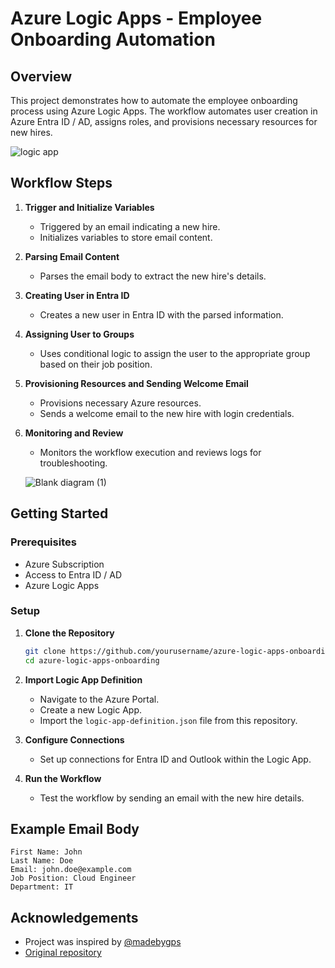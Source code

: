  # Azure Logic Apps - Employee Onboarding Automation

## Overview

This project demonstrates how to automate the employee onboarding process using Azure Logic Apps. The workflow automates user creation in Azure Entra ID / AD, assigns roles, and provisions necessary resources for new hires.

![logic app](https://github.com/Harbim001/Employee-Onboarding-Automation/assets/98036782/42a379ea-5474-4989-9cb8-f1857808c212)

## Workflow Steps

1. **Trigger and Initialize Variables**
    - Triggered by an email indicating a new hire.
    - Initializes variables to store email content.

2. **Parsing Email Content**
    - Parses the email body to extract the new hire's details.

3. **Creating User in Entra ID**
    - Creates a new user in Entra ID with the parsed information.

4. **Assigning User to Groups**
    - Uses conditional logic to assign the user to the appropriate group based on their job position.

5. **Provisioning Resources and Sending Welcome Email**
    - Provisions necessary Azure resources.
    - Sends a welcome email to the new hire with login credentials.

6. **Monitoring and Review**
    - Monitors the workflow execution and reviews logs for troubleshooting.
  
   ![Blank diagram (1)](https://github.com/Harbim001/Employee-Onboarding-Automation/assets/98036782/0ceb26aa-d6c0-41ca-a89d-e98d7d5c4439)

## Getting Started

### Prerequisites

- Azure Subscription
- Access to Entra ID / AD
- Azure Logic Apps

### Setup

1. **Clone the Repository**

    ```sh
    git clone https://github.com/yourusername/azure-logic-apps-onboarding.git
    cd azure-logic-apps-onboarding
    ```

2. **Import Logic App Definition**

    - Navigate to the Azure Portal.
    - Create a new Logic App.
    - Import the `logic-app-definition.json` file from this repository.

3. **Configure Connections**

    - Set up connections for Entra ID and Outlook within the Logic App.

4. **Run the Workflow**

    - Test the workflow by sending an email with the new hire details.

## Example Email Body

```plaintext
First Name: John
Last Name: Doe
Email: john.doe@example.com
Job Position: Cloud Engineer
Department: IT
```
## Acknowledgements

- Project was inspired by [@madebygps](https://github.com/madebygps)
- [Original repository](https://github.com/madebygps/projects)
